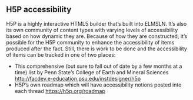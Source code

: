 ## H5P accessibility
H5P is a highly interactive HTML5 builder that’s built into ELMSLN. It’s also its own community of content types with varying levels of accessibility based on how dynamic they are. Because of how they are constructed, it’s possible for the H5P community to enhance the accessibility of items produced after the fact.
Still, there is work to be done and the accessibility of items can be tracked in one of two places:
- This comprehensive (but sure to fall out of date by a few months at a time) list by Penn State’s College of Earth and Mineral Sciences http://facdev.e-education.psu.edu/instdesigner/h5p
- H5P’s own roadmap which will have accessibility notions posted into each thread https://h5p.org/roadmap